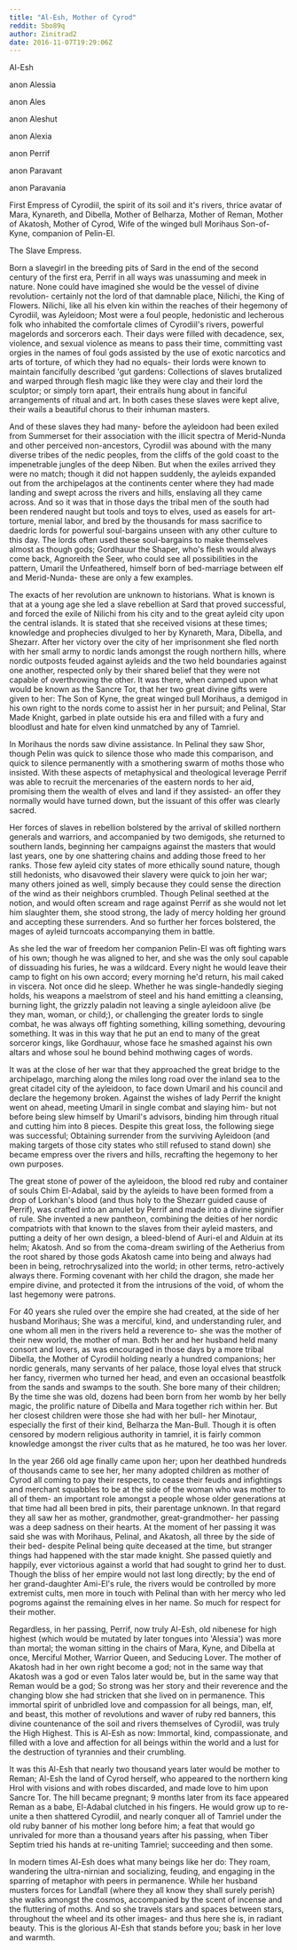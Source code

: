 ```yaml
---
title: "Al-Esh, Mother of Cyrod"
reddit: 5bo89q
author: Zinitrad2
date: 2016-11-07T19:29:06Z
---
```


Al-Esh 

anon Alessia 

anon Ales 

anon Aleshut 

anon Alexia 

anon Perrif 

anon Paravant 

anon Paravania 


First Empress of Cyrodiil, the spirit of its soil and it's rivers, thrice avatar of Mara, Kynareth, and Dibella, Mother of Belharza, Mother of Reman, Mother of Akatosh, Mother of Cyrod, Wife of the winged bull Morihaus Son-of-Kyne, companion of Pelin-El. 


The Slave Empress. 


Born a slavegirl in the breeding pits of Sard in the end of the second century of the first era, Perrif in all ways was unassuming and meek in nature. None could have imagined she would be the vessel of divine revolution- certainly not the lord of that damnable place, Nilichi, the King of Flowers. Nilichi, like all his elven kin within the reaches of their hegemony of Cyrodiil, was Ayleidoon; Most were a foul people, hedonistic and lecherous folk who inhabited the comfortale climes of Cyrodiil's rivers, powerful magelords and sorcerors each. Their days were filled with decadence, sex, violence, and sexual violence as means to pass their time, committing vast orgies in the names of foul gods assisted by the use of exotic narcotics and arts of torture, of which they had no equals- their lords were known to maintain fancifully described 'gut gardens: Collections of slaves brutalized and warped through flesh magic like they were clay and their lord the sculptor; or simply torn apart, their entrails hung about in fanciful arrangements of ritual and art. In both cases these slaves were kept alive, their wails a beautiful chorus to their inhuman masters. 


And of these slaves they had many- before the ayleidoon had been exiled from Summerset for their association with the illicit spectra of Merid-Nunda and other perceived non-ancestors, Cyrodiil was abound with the many diverse tribes of the nedic peoples, from the cliffs of the gold coast to the impenetrable jungles of the deep Niben. But when the exiles arrived they were no match; though it did not happen suddenly, the ayleids expanded out from the archipelagos at the continents center where they had made landing and swept across the rivers and hills, enslaving all they came across. And so it was that in those days the tribal men of the south had been rendered naught but tools and toys to elves, used as easels for art-torture, menial labor, and bred by the thousands for mass sacrifice to daedric lords for powerful soul-bargains unseen with any other culture to this day. The lords often used these soul-bargains to make themselves almost as though gods; Gordhauur the Shaper, who's flesh would always come back, Agnoreith the Seer, who could see all possibilities in the pattern, Umaril the Unfeathered, himself born of bed-marriage between elf and Merid-Nunda- these are only a few examples. 


The exacts of her revolution are unknown to historians. What is known is that at a young age she led a slave rebellion at Sard that proved successful, and forced the exile of Nilichi from his city and to the great ayleid city upon the central islands. It is stated that she received visions at these times; knowledge and prophecies divulged to her by Kynareth, Mara, Dibella, and Shezarr. After her victory over the city of her imprisonment she fled north with her small army to nordic lands amongst the rough northern hills, where nordic outposts feuded against ayleids and the two held boundaries against one another, respected only by their shared belief that they were not capable of overthrowing the other. It was there, when camped upon what would be known as the Sancre Tor, that her two great divine gifts were given to her: The Son of Kyne, the great winged bull Morihaus, a demigod in his own right to the nords come to assist her in her pursuit; and Pelinal, Star Made Knight, garbed in plate outside his era and filled with a fury and bloodlust and hate for elven kind unmatched by any of Tamriel. 


In Morihaus the nords saw divine assistance. In Pelinal they saw Shor, though Pelin was quick to silence those who made this comparison, and quick to silence permanently with a smothering swarm of moths those who insisted. With these aspects of metaphysical and theological leverage Perrif was able to recruit the mercenaries of the eastern nords to her aid, promising them the wealth of elves and land if they assisted- an offer they normally would have turned down, but the issuant of this offer was clearly sacred. 


Her forces of slaves in rebellion bolstered by the arrival of skilled northern generals and warriors, and accompanied by two demigods, she returned to southern lands, beginning her campaigns against the masters that would last years, one by one shattering chains and adding those freed to her ranks. Those few ayleid city states of more ethically sound nature, though still hedonists, who disavowed their slavery were quick to join her war; many others joined as well, simply because they could sense the direction of the wind as their neighbors crumbled. Though Pelinal seethed at the notion, and would often scream and rage against Perrif as she would not let him slaughter them, she stood strong, the lady of mercy holding her ground and accepting these surrenders. And so further her forces bolstered, the mages of ayleid turncoats accompanying them in battle. 


As she led the war of freedom her companion Pelin-El was oft fighting wars of his own; though he was aligned to her, and she was the only soul capable of dissuading his furies, he was a wildcard. Every night he would leave their camp to fight on his own accord; every morning he'd return, his mail caked in viscera. Not once did he sleep. Whether he was single-handedly sieging holds, his weapons a maelstrom of steel and his hand emitting a cleansing, burning light, the grizzly paladin not leaving a single ayleidoon alive (be they man, woman, or child;), or challenging the greater lords to single combat, he was always off fighting something, killing something, devouring something. It was in this way that he put an end to many of the great sorceror kings, like Gordhauur, whose face he smashed against his own altars and whose soul he bound behind mothwing cages of words. 


It was at the close of her war that they approached the great bridge to the archipelago, marching along the miles long road over the inland sea to the great citadel city of the ayleidoon, to face down Umaril and his council and declare the hegemony broken. Against the wishes of lady Perrif the knight went on ahead, meeting Umaril in single combat and slaying him- but not before being slew himself by Umaril's advisors, binding him through ritual and cutting him into 8 pieces. Despite this great loss, the following siege was successful; Obtaining surrender from the surviving Ayleidoon (and making targets of those city states who still refused to stand down) she became empress over the rivers and hills, recrafting the hegemony to her own purposes. 


The great stone of power of the ayleidoon, the blood red ruby and container of souls Chim El-Adabal, said by the ayleids to have been formed from a drop of Lorkhan's blood (and thus holy to the Shezarr guided cause of Perrif), was crafted into an amulet by Perrif and made into a divine signifier of rule. She invented a new pantheon, combining the deities of her nordic compatriots with that known to the slaves from their ayleid masters, and putting a deity of her own design, a bleed-blend of Auri-el and Alduin at its helm; Akatosh. And so from the coma-dream swirling of the Aetherius from the root shared by those gods Akatosh came into being and always had been in being, retrochrysalized into the world; in other terms, retro-actively always there. Forming covenant with her child the dragon, she made her empire divine, and protected it from the intrusions of the void, of whom the last hegemony were patrons. 


For 40 years she ruled over the empire she had created, at the side of her husband Morihaus; She was a merciful, kind, and understanding ruler, and one whom all men in the rivers held a reverence to- she was the mother of their new world, the mother of man. Both her and her husband held many consort and lovers, as was encouraged in those days by a more tribal Dibella, the Mother of Cyrodiil holding nearly a hundred companions; her nordic generals, many servants of her palace, those loyal elves that struck her fancy, rivermen who turned her head, and even an occasional beastfolk from the sands and swamps to the south. She bore many of their children; By the time she was old, dozens had been born from her womb by her belly magic, the prolific nature of Dibella and Mara together rich within her. But her closest children were those she had with her bull- her Minotaur, especially the first of their kind, Belharza the Man-Bull. Though it is often censored by modern religious authority in tamriel, it is fairly common knowledge amongst the river cults that as he matured, he too was her lover. 


In the year 266 old age finally came upon her; upon her deathbed hundreds of thousands came to see her, her many adopted children as mother of Cyrod all coming to pay their respects, to cease their feuds and infightings and merchant squabbles to be at the side of the woman who was mother to all of them- an important role amongst a people whose older generations at that time had all been bred in pits, their parentage unknown. In that regard they all saw her as mother, grandmother, great-grandmother- her passing was a deep sadness on their hearts. At the moment of her passing it was said she was with Morihaus, Pelinal, and Akatosh, all three by the side of their bed- despite Pelinal being quite deceased at the time, but stranger things had happened with the star made knight. She passed quietly and happily, ever victorious against a world that had sought to grind her to dust. Though the bliss of her empire would not last long directly; by the end of her grand-daughter Ami-El's rule, the rivers would be controlled by more extremist cults, men more in touch with Pelinal than with her mercy who led pogroms against the remaining elves in her name. So much for respect for their mother. 


Regardless, in her passing, Perrif, now truly Al-Esh, old nibenese for high highest (which would be mutated by later tongues into 'Alessia') was more than mortal; the woman sitting in the chairs of Mara, Kyne, and Dibella at once, Merciful Mother, Warrior Queen, and Seducing Lover. The mother of Akatosh had in her own right become a god; not in the same way that Akatosh was a god or even Talos later would be, but in the same way that Reman would be a god; So strong was her story and their reverence and the changing blow she had stricken that she lived on in permanence. This immortal spirit of unbridled love and compassion for all beings, man, elf, and beast, this mother of revolutions and waver of ruby red banners, this divine countenance of the soil and rivers themselves of Cyrodiil, was truly the High Highest. This is Al-Esh as now: Immortal, kind, compassionate, and filled with a love and affection for all beings within the world and a lust for the destruction of tyrannies and their crumbling. 


It was this Al-Esh that nearly two thousand years later would be mother to Reman; Al-Esh the land of Cyrod herself, who appeared to the northern king Hrol with visions and with robes discarded, and made love to him upon Sancre Tor. The hill became pregnant; 9 months later from its face appeared Reman as a babe, El-Adabal clutched in his fingers. He would grow up to re-unite a then shattered Cyrodiil, and nearly conquer all of Tamriel under the old ruby banner of his mother long before him; a feat that would go unrivaled for more than a thousand years after his passing, when Tiber Septim tried his hands at re-uniting Tamriel; succeeding and then some. 


In modern times Al-Esh does what many beings like her do: They roam, wandering the ultra-nirnian and socializing, feuding, and engaging in the sparring of metaphor with peers in permanence. While her husband musters forces for Landfall (where they all know they shall surely perish) she walks amongst the cosmos, accompanied by the scent of incense and the fluttering of moths. And so she travels stars and spaces between stars, throughout the wheel and its other images- and thus here she is, in radiant beauty.  This is the glorious Al-Esh that stands before you; bask in her love and warmth. 

